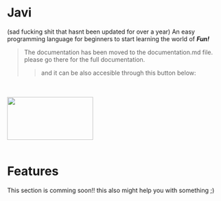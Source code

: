 # Javi
(sad fucking shit that hasnt been updated for over a year)
An easy programming language for beginners to start learning the world of <strong> <em>Fun!</em> </strong>

> The documentation has been moved to the documentation.md file. please go there for the full documentation. 
> 
>> and it can be also accesible through this button below:

<br></br>
[<img src="https://i.imgur.com/gCToGZG.png" height="100" width="200" />](https://github.com/Team-Developer-Hub/Javi/blob/main/gh/documentation.md/)
<br></br>

# Features

This section is comming soon!! this also might help you with something ;)
